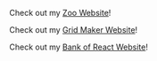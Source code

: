 Check out my [Zoo Website](https://vdynak.github.io/assignment-1/)!

Check out my [Grid Maker Website](https://vdynak.github.io/assignment-2/)!

Check out my [Bank of React Website](https://github.com/vdynak/assignment-3)!
